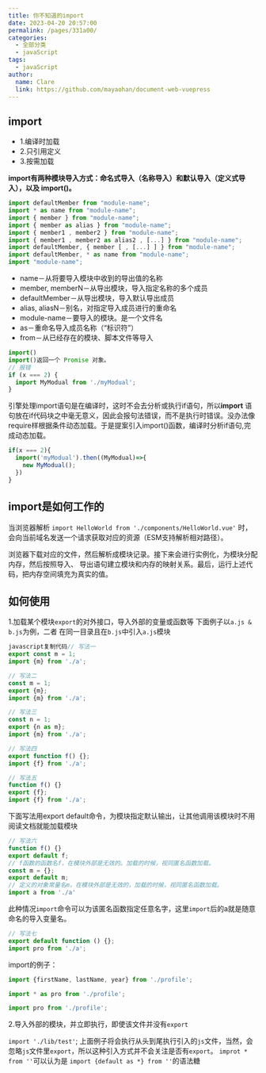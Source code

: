 ```yaml
---
title: 你不知道的import
date: 2023-04-20 20:57:00
permalink: /pages/331a00/
categories: 
  - 全部分类
  - javaScript
tags: 
  - javaScript
author: 
  name: Clare
  link: https://github.com/mayaohan/document-web-vuepress
---
```

import  
------

- 1.编译时加载
- 2.只引用定义
- 3.按需加载

<!-- more -->

**import有两种模块导入方式：命名式导入（名称导入）和默认导入（定义式导入），以及 import()。**
```js
import defaultMember from "module-name";
import * as name from "module-name";
import { member } from "module-name";
import { member as alias } from "module-name";
import { member1 , member2 } from "module-name";
import { member1 , member2 as alias2 , [...] } from "module-name";
import defaultMember, { member [ , [...] ] } from "module-name";
import defaultMember, * as name from "module-name";
import "module-name";
```

- name－从将要导入模块中收到的导出值的名称
- member, memberN－从导出模块，导入指定名称的多个成员
- defaultMember－从导出模块，导入默认导出成员
- alias, aliasN－别名，对指定导入成员进行的重命名
- module-name－要导入的模块。是一个文件名
- as－重命名导入成员名称（“标识符”）
- from－从已经存在的模块、脚本文件等导入

```js
import()
import()返回一个 Promise 对象。
// 报错
if (x === 2) {
  import MyModual from './myModual';
}
```
引擎处理import语句是在编译时，这时不会去分析或执行if语句，所以**import** 语句放在if代码块之中毫无意义，因此会报句法错误，而不是执行时错误。没办法像require样根据条件动态加载。于是提案引入import()函数，编译时分析if语句,完成动态加载。
```js
if(x === 2){
  import('myModual').then((MyModual)=>{
    new MyModual();
  })
}
```
import是如何工作的
----------------
当浏览器解析 `import HelloWorld from './components/HelloWorld.vue'` 时，
会向当前域名发送一个请求获取对应的资源（ESM支持解析相对路径）。
 
浏览器下载对应的文件，然后解析成模块记录。接下来会进行实例化，为模块分配内存，然后按照导入、
导出语句建立模块和内存的映射关系。最后，运行上述代码，把内存空间填充为真实的值。

如何使用
-------
1.加载某个模块`export`的对外接口，导入外部的变量或函数等
下面例子以`a.js & b.js`为例，二者 在同一目录且在`b.js`中引入`a.js`模块
```js
javascript复制代码// 写法一
export const m = 1;
import {m} from './a';

// 写法二
const m = 1;
export {m};
import {m} from './a'; 

// 写法三
const n = 1;
export {n as m};
import {m} from './a'; 

// 写法四
export function f() {};
import {f} from './a'; 

// 写法五
function f() {}
export {f};
import {f} from './a'; 
```
下面写法用export default命令，为模块指定默认输出，让其他调用该模块时不用阅读文档就能加载模块
```js
// 写法六
function f() {}
export default f; 
// f函数的函数名f，在模块外部是无效的。加载的时候，视同匿名函数加载。
const m = {};
export default m; 
// 定义的对象常量名m，在模块外部是无效的，加载的时候，视同匿名函数加载。
import a from './a'

```
此种情况`import`命令可以为该匿名函数指定任意名字，这里`import`后的a就是随意命名的导入变量名。
```js
// 写法七
export default function () {};
import pro from './a';
```
import的例子：
```js
import {firstName, lastName, year} from './profile';

import * as pro from './profile';

import pro from './profile';
```
2.导入外部的模块，并立即执行，即使该文件并没有`export`

`import './lib/test'`;
上面例子将会执行从头到尾执行引入的`js`文件，当然，会忽略`js`文件里`export`，所以这种引入方式并不会关注是否有`export`。
`improt * from ''`可以认为是 `import {default as *} from ''`的语法糖



